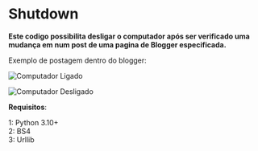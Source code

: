 # Shutdown
**Este codigo possibilita desligar o computador após ser verificado uma mudança em num post de uma pagina de Blogger especificada.**

Exemplo de postagem dentro do blogger: 


![Computador Ligado](https://iili.io/M4Gzq7.png)




![Computador Desligado](https://iili.io/M4GTge.png)


**Requisitos**:

1: Python 3.10+   
2: BS4    
3: Urllib   


